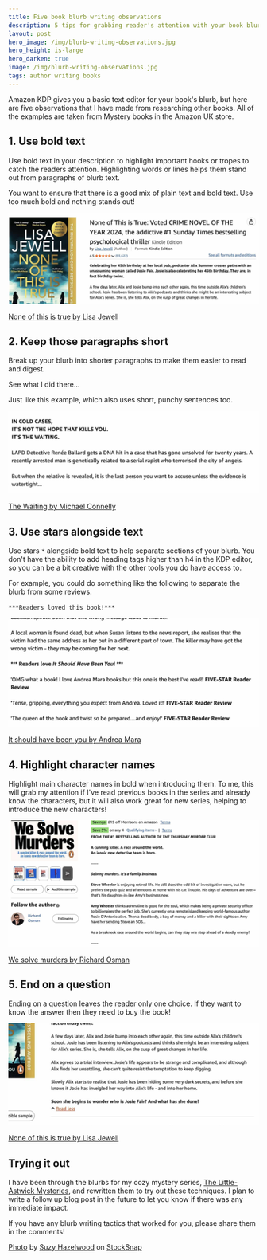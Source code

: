 ```yaml
---
title: Five book blurb writing observations
description: 5 tips for grabbing reader's attention with your book blurb
layout: post
hero_image: /img/blurb-writing-observations.jpg
hero_height: is-large
hero_darken: true
image: /img/blurb-writing-observations.jpg
tags: author writing books
---
```


Amazon KDP gives you a basic text editor for your book's blurb, but here are five observations that I have made from researching other books. All of the examples are taken from Mystery books in the Amazon UK store.

## 1. Use bold text

Use bold text in your description to highlight important hooks or tropes to catch the readers attention. Highlighting words or lines helps them stand out from paragraphs of blurb text.

You want to ensure that there is a good mix of plain text and bold text. Use too much bold and nothing stands out!

![An example of bold text](/img/blurb/bold-text.jpg)

[None of this is true by Lisa Jewell](https://www.amazon.co.uk/None-This-True-lies-could-ebook/dp/B0BH7VSYVZ)

## 2. Keep those paragraphs short

Break up your blurb into shorter paragraphs to make them easier to read and digest.

See what I did there...

Just like this example, which also uses short, punchy sentences too.

![An example of short paragraphs](/img/blurb/short-paragraphs.jpg)

[The Waiting by Michael Connelly](https://www.amazon.co.uk/Waiting-Pre-order-Brand-Ballard-Thriller-ebook/dp/B0CTC685TB)

## 3. Use stars alongside text

Use stars `*` alongside bold text to help separate sections of your blurb. You don't have the ability to add heading tags higher than h4 in the KDP editor, so you can be a bit creative with the other tools you do have access to.

For example, you could do something like the following to separate the blurb from some reviews.

`***Readers loved this book!***`

![An example of using stars to separate text](/img/blurb/stars.jpg)

[It should have been you by Andrea Mara](https://www.amazon.co.uk/Should-Have-Been-unputdownable-psychological-ebook/dp/B0D8L5W52Y)

## 4. Highlight character names

Highlight main character names in bold when introducing them. To me, this will grab my attention if I've read previous books in the series and already know the characters, but it will also work great for new series, helping to introduce the new characters!

![An example of highlighting character names](/img/blurb/character-names.jpg)

[We solve murders by Richard Osman](https://www.amazon.co.uk/We-Solve-Murders-bestselling-Thursday/dp/0241997488)

## 5. End on a question

Ending on a question leaves the reader only one choice. If they want to know the answer then they need to buy the book!

![An example of ending on a question](/img/blurb/question.jpg)

[None of this is true by Lisa Jewell](https://www.amazon.co.uk/None-This-True-lies-could-ebook/dp/B0BH7VSYVZ)

## Trying it out

I have been through the blurbs for my cozy mystery series, [The Little-Astwick Mysteries](https://www.amazon.co.uk/dp/B0D957HW6W), and rewritten them to try out these techniques. I plan to write a follow up blog post in the future to let you know if there was any immediate impact.

If you have any blurb writing tactics that worked for you, please share them in the comments!

<a href="https://stocksnap.io/photo/books-library-GTWPBBTRRN">Photo</a> by <a href="https://stocksnap.io/author/suzyhazelwood">Suzy Hazelwood</a> on <a href="https://stocksnap.io">StockSnap</a>
